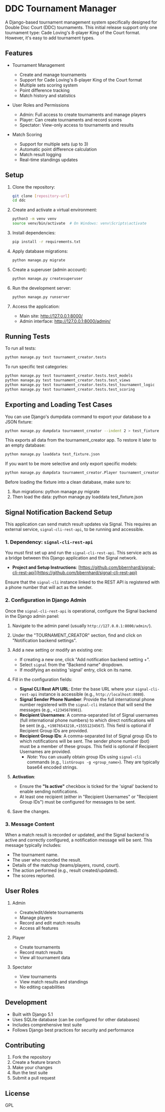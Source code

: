 # DDC Tournament Manager

A Django-based tournament management system specifically designed for Double Disc Court (DDC) tournaments. This initial release support only one tournament type: Cade Loving's 8-player King of the Court format. However, it's easy to add tournament types.

## Features

- Tournament Management
  - Create and manage tournaments
  - Support for Cade Loving's 8-player King of the Court format
  - Multiple sets scoring system
  - Point difference tracking
  - Match history and statistics

- User Roles and Permissions
  - Admin: Full access to create tournaments and manage players
  - Player: Can create tournaments and record scores
  - Spectator: View-only access to tournaments and results

- Match Scoring
  - Support for multiple sets (up to 3)
  - Automatic point difference calculation
  - Match result logging
  - Real-time standings updates

## Setup

1. Clone the repository:
   ```bash
   git clone [repository-url]
   cd ddc
   ```

2. Create and activate a virtual environment:
   ```bash
   python3 -m venv venv
   source venv/bin/activate  # On Windows: venv\Scripts\activate
   ```

3. Install dependencies:
   ```bash
   pip install -r requirements.txt
   ```

4. Apply database migrations:
   ```bash
   python manage.py migrate
   ```

5. Create a superuser (admin account):
   ```bash
   python manage.py createsuperuser
   ```

6. Run the development server:
   ```bash
   python manage.py runserver
   ```

7. Access the application:
   - Main site: http://127.0.0.1:8000/
   - Admin interface: http://127.0.0.1:8000/admin/

## Running Tests

To run all tests:
```bash
python manage.py test tournament_creator.tests
```

To run specific test categories:
```bash
python manage.py test tournament_creator.tests.test_models
python manage.py test tournament_creator.tests.test_views
python manage.py test tournament_creator.tests.test_tournament_logic
python manage.py test tournament_creator.tests.test_scoring
```
## Exporting and Loading Test Cases

You can use Django's dumpdata command to export your database to a JSON fixture:
```bash
python manage.py dumpdata tournament_creator --indent 2 > test_fixture.json
```
This exports all data from the tournament_creator app. To restore it later to an empty database:
```bash
python manage.py loaddata test_fixture.json
```
If you want to be more selective and only export specific models:
```bash
python manage.py dumpdata tournament_creator.Player tournament_creator.TournamentChart tournament_creator.Matchup tournament_creator.MatchScore tournament_creator.PlayerScore --indent 2 > test_fixture.json
```
Before loading the fixture into a clean database, make sure to:
  1. Run migrations: python manage.py migrate
  2. Then load the data: python manage.py loaddata test_fixture.json


## Signal Notification Backend Setup

This application can send match result updates via Signal. This requires an external service, `signal-cli-rest-api`, to be running and accessible.

### 1. Dependency: `signal-cli-rest-api`

You must first set up and run the `signal-cli-rest-api`. This service acts as a bridge between this Django application and the Signal network.
-   **Project and Setup Instructions**: [https://github.com/bbernhard/signal-cli-rest-api](https://github.com/bbernhard/signal-cli-rest-api)

Ensure that the `signal-cli` instance linked to the REST API is registered with a phone number that will act as the sender.

### 2. Configuration in Django Admin

Once the `signal-cli-rest-api` is operational, configure the Signal backend in the Django admin panel:

1.  Navigate to the admin panel (usually `http://127.0.0.1:8000/admin/`).
2.  Under the "TOURNAMENT_CREATOR" section, find and click on "Notification backend settings".
3.  Add a new setting or modify an existing one:
    *   If creating a new one, click "Add notification backend setting +".
    *   Select `signal` from the "Backend name" dropdown.
    *   If modifying an existing 'signal' entry, click on its name.

4.  Fill in the configuration fields:
    *   **Signal CLI Rest API URL**: Enter the base URL where your `signal-cli-rest-api` instance is accessible (e.g., `http://localhost:8080`).
    *   **Signal Sender Phone Number**: Provide the full international phone number registered with the `signal-cli` instance that will send the messages (e.g., `+12345678901`).
    *   **Recipient Usernames**: A comma-separated list of Signal usernames (full international phone numbers) to which direct notifications will be sent (e.g., `+19876543210,+15551234567`). This field is optional if Recipient Group IDs are provided.
    *   **Recipient Group IDs**: A comma-separated list of Signal group IDs to which notifications will be sent. The sender phone number (bot) must be a member of these groups. This field is optional if Recipient Usernames are provided.
        *   *Note*: You can usually obtain group IDs using `signal-cli` commands (e.g., `listGroups -g <group_name>`). They are typically base64 encoded strings.

5.  **Activation**:
    *   Ensure the **"Is active"** checkbox is ticked for the 'signal' backend to enable sending notifications.
    *   At least one recipient (either in "Recipient Usernames" or "Recipient Group IDs") must be configured for messages to be sent.

6.  Save the changes.

### 3. Message Content

When a match result is recorded or updated, and the Signal backend is active and correctly configured, a notification message will be sent. This message typically includes:
-   The tournament name.
-   The user who recorded the result.
-   Details of the matchup (teams/players, round, court).
-   The action performed (e.g., result created/updated).
-   The scores reported.

## User Roles

1. Admin
   - Create/edit/delete tournaments
   - Manage players
   - Record and edit match results
   - Access all features

2. Player
   - Create tournaments
   - Record match results
   - View all tournament data

3. Spectator
   - View tournaments
   - View match results and standings
   - No editing capabilities

## Development

- Built with Django 5.1
- Uses SQLite database (can be configured for other databases)
- Includes comprehensive test suite
- Follows Django best practices for security and performance

## Contributing

1. Fork the repository
2. Create a feature branch
3. Make your changes
4. Run the test suite
5. Submit a pull request

## License

GPL
